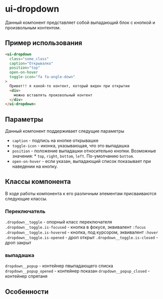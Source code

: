 # ui-dropdown

Данный компонент представляет собой выпадающий блок с кнопкой и произвольным контентом.

## Пример использования

````html
<ui-dropdown
  class="some_class"
  caption="Открывалко"
  position="top"
  open-on-hover
  toggle-icon="fa fa-angle-down"
>
  Привет!! я какой-то контент, который виден при открытии
  <div>
    можно вставлять произвольный контент
  </div>
</ui-dropdown>
````

## Параметры

Данный компонент поддерживает следущие параметры

* `caption` - подпись на кнопке открывашке
* `toggle-icon` - иконка, указывающая, что это выпадашка
* `position` - положение выпадашки относительно кнопки. Возможные значения: * `top`, `right`, `bottom`, `left`. По-умолчанию `bottom`.
* `open-on-hover` - если указан, выпадающий список показывает при наведении на кнопку.

## Классы компонента

В ходе работы компонента к его различным элементам присваиваются следующие классы.

### Переключатель

`.dropdown__toggle` - опорный класс переключателя
`.dropdown__toggle.is-focused` - кнопка в фокусе, эквивалент `:focus`
`.dropdown__toggle.is-hovered` - кнопка, под курсором, эквивалент `:hover`
`.dropdown__toggle.is-opened` - дроп открыт
`.dropdown__toggle.is-closed` - дроп закрыт

### выпадашка

`dropdown__popup` - контейнер пвыпадающего списка
`dropdown__popup_opened` - контейнер показан
`dropdown__popup_closed` - контейнер спрятаня

## Особенности
